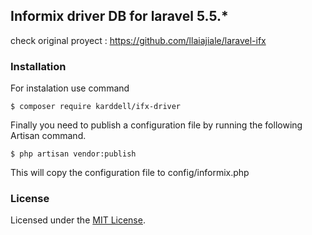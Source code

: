 ## Informix driver DB for laravel 5.5.*

check original proyect : https://github.com/llaiajiale/laravel-ifx 

### Installation

For instalation use command 

```terminal
$ composer require karddell/ifx-driver
```

Finally you need to publish a configuration file by running the following Artisan command.

```terminal
$ php artisan vendor:publish
```
This will copy the configuration file to config/informix.php

### License

Licensed under the [MIT License](http://cheeaun.mit-license.org/).